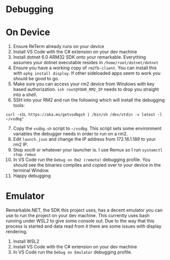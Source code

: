 # Debugging

# On Device

1. Ensure ReTerm already runs on your device
1. Install VS Code with the C# extension on your dev machine
1. Install dotnet 6.0 ARM32 SDK onto your remarkable. Everything assumes your dotnet executable resides in `/home/root/dotnet/dotnet`
1. Ensure you have a working copy of `rm2fb-client`. You can install this with `opkg install display`. If other sideloaded apps seem to work you should be good to go.
1. Make sure you can access your rm2 device from Windows with key based authorization. `ssh root@YOUR_RM2_IP` needs to drop you straight into a shell.
1. SSH into your RM2 and run the following which will install the debugging tools:

`curl -sSL https://aka.ms/getvsdbgsh | /bin/sh /dev/stdin -v latest -l ~/vsdbg"`

7. Copy the `vsdbg.sh` script to `~/vsdbg`. This script sets some environment variables the debugger needs in order to run on a rm2.
1. Edit `launch.json` and change the IP address from 172.16.1.189 to your rm2 IP.
1. Stop xocitl or whatever your launcher is. I use Remux so I run `systemctl stop remux`
1. In VS Code run the `Debug on Rm2 (remote)` debugging profile. You should see the binaries compiles and copied over to your device in the terminal Window.
1. Happy debugging 

# Emulator
Remarkable.NET, the SDK this project uses, has a decent emulator you can use to run the project on your dev machine. This currently uses bash running under WSL2 to give some console out. Due to the way that this process is started and data read from it there are some issues with display rendering.

1. Install WSL2
1. Install VS Code with the C# extension on your dev machine
1. In VS Code run the `Debug on Emulator` debugging profile.